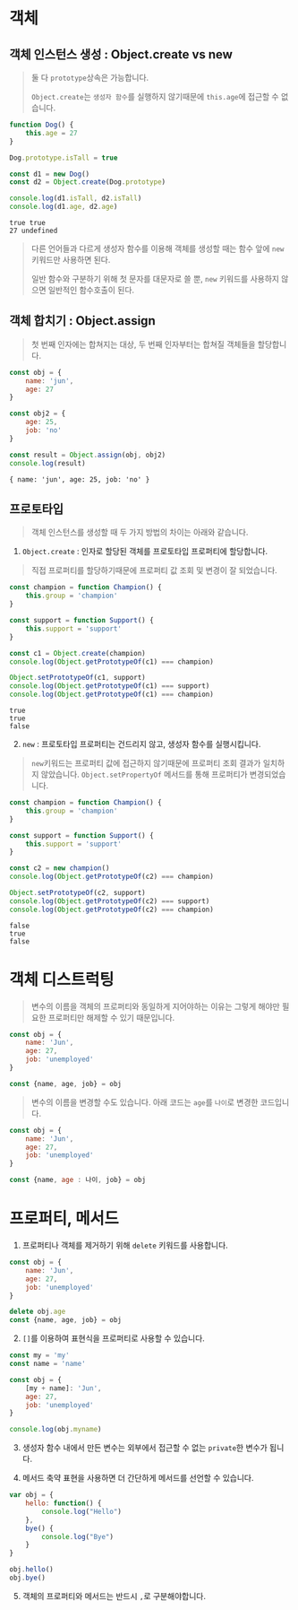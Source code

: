 # 객체

## 객체 인스턴스 생성 : Object.create vs new
> 둘 다 `prototype`상속은 가능합니다.
> 
> `Object.create`는 `생성자 함수`를 실행하지 않기때문에 `this.age`에 접근할 수 없습니다.
```javascript
function Dog() {
	this.age = 27
}

Dog.prototype.isTall = true

const d1 = new Dog()
const d2 = Object.create(Dog.prototype)

console.log(d1.isTall, d2.isTall)
console.log(d1.age, d2.age)
```
```
true true
27 undefined
```
> 다른 언어들과 다르게 생성자 함수를 이용해 객체를 생성할 때는 함수 앞에 `new` 키워드만 사용하면 된다.
> 
> 일반 함수와 구분하기 위해 첫 문자를 대문자로 쓸 뿐, `new` 키워드를 사용하지 않으면 일반적인 함수호출이 된다.
## 객체 합치기 : Object.assign
> 첫 번째 인자에는 합쳐지는 대상, 두 번째 인자부터는 합쳐질 객체들을 할당합니다.
```javascript
const obj = {
	name: 'jun',
	age: 27
}

const obj2 = {
	age: 25,
	job: 'no'
}

const result = Object.assign(obj, obj2)
console.log(result)
```
```
{ name: 'jun', age: 25, job: 'no' }
```

## 프로토타입
> 객체 인스턴스를 생성할 때 두 가지 방법의 차이는 아래와 같습니다.
1. `Object.create` : 인자로 할당된 객체를 프로토타입 프로퍼티에 할당합니다.
> 직접 프로퍼티를 할당하기때문에 프로퍼티 값 조회 및 변경이 잘 되었습니다.
```javascript
const champion = function Champion() {
	this.group = 'champion'
}

const support = function Support() {
	this.support = 'support'
}

const c1 = Object.create(champion)
console.log(Object.getPrototypeOf(c1) === champion)

Object.setPrototypeOf(c1, support)
console.log(Object.getPrototypeOf(c1) === support)
console.log(Object.getPrototypeOf(c1) === champion)
```
```
true
true
false
```
2. `new` : 프로토타입 프로퍼티는 건드리지 않고, 생성자 함수를 실행시킵니다.
> `new`키워드는 프로퍼티 값에 접근하지 않기때문에 프로퍼티 조회 결과가 일치하지 않았습니다. `Object.setPropertyOf` 메서드를 통해 프로퍼티가 변경되었습니다.
```javascript
const champion = function Champion() {
	this.group = 'champion'
}

const support = function Support() {
	this.support = 'support'
}

const c2 = new champion()
console.log(Object.getPrototypeOf(c2) === champion)

Object.setPrototypeOf(c2, support)
console.log(Object.getPrototypeOf(c2) === support)
console.log(Object.getPrototypeOf(c2) === champion)
```
```
false
true
false
```
# 객체 디스트럭팅
> 변수의 이름을 객체의 프로퍼티와 동일하게 지어야하는 이유는 그렇게 해야만 필요한 프로퍼티만 해제할 수 있기 때문입니다.
```javascript
const obj = {
	name: 'Jun',
	age: 27,
	job: 'unemployed'
}

const {name, age, job} = obj
```
> 변수의 이름을 변경할 수도 있습니다. 아래 코드는 `age`를 `나이`로 변경한 코드입니다.
```javascript
const obj = {
	name: 'Jun',
	age: 27,
	job: 'unemployed'
}

const {name, age : 나이, job} = obj
```

# 프로퍼티, 메서드
1. 프로퍼티나 객체를 제거하기 위해 `delete` 키워드를 사용합니다.
```javascript
const obj = {
	name: 'Jun',
	age: 27,
	job: 'unemployed'
}

delete obj.age
const {name, age, job} = obj
```
2. `[]`를 이용하여 표현식을 프로퍼티로 사용할 수 있습니다.
```javascript
const my = 'my'
const name = 'name'

const obj = {
	[my + name]: 'Jun',
	age: 27,
	job: 'unemployed'
}

console.log(obj.myname)
```
3. 생성자 함수 내에서 만든 변수는 외부에서 접근할 수 없는 `private`한 변수가 됩니다.

4. 메서드 축약 표현을 사용하면 더 간단하게 메서드를 선언할 수 있습니다.
```javascript
var obj = {
	hello: function() {
		console.log("Hello")
	},
	bye() {
		console.log("Bye")
	}
}

obj.hello()
obj.bye()
```
5. 객체의 프로퍼티와 메서드는 반드시 `,`로 구분해야합니다.